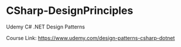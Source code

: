 # CSharp-DesignPrinciples

Udemy C# .NET Design Patterns

Course Link: https://www.udemy.com/design-patterns-csharp-dotnet

